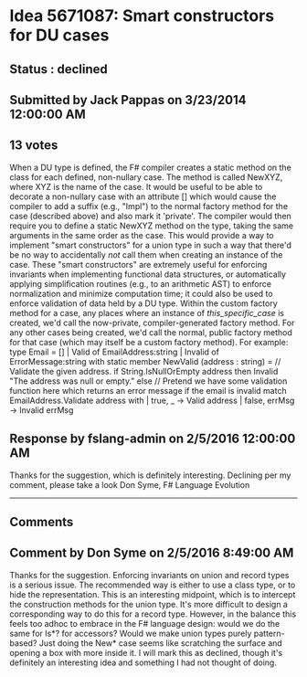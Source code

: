 # Idea 5671087: Smart constructors for DU cases #

## Status : declined

## Submitted by Jack Pappas on 3/23/2014 12:00:00 AM

## 13 votes

When a DU type is defined, the F# compiler creates a static method on the class for each defined, non-nullary case. The method is called NewXYZ, where XYZ is the name of the case.
It would be useful to be able to decorate a non-nullary case with an attribute [<SmartConstructor>] which would cause the compiler to add a suffix (e.g., "Impl") to the normal factory method for the case (described above) and also mark it 'private'. The compiler would then require you to define a static NewXYZ method on the type, taking the same arguments in the same order as the case.
This would provide a way to implement "smart constructors" for a union type in such a way that there'd be no way to accidentally _not_ call them when creating an instance of the case. These "smart constructors" are extremely useful for enforcing invariants when implementing functional data structures, or automatically applying simplification routines (e.g., to an arithmetic AST) to enforce normalization and minimize computation time; it could also be used to enforce validation of data held by a DU type.
Within the custom factory method for a case, any places where an instance of _this_specific_case_ is created, we'd call the now-private, compiler-generated factory method. For any other cases being created, we'd call the normal, public factory method for that case (which may itself be a custom factory method).
For example:
type Email =
[<SmartConstructor>]
| Valid of EmailAddress:string
| Invalid of ErrorMessage:string
with
static member NewValid (address : string) =
// Validate the given address.
if String.IsNullOrEmpty address then
Invalid "The address was null or empty."
else
// Pretend we have some validation function here which returns an error message if the email is invalid
match EmailAddress.Validate address with
| true, _ ->
Valid address
| false, errMsg ->
Invalid errMsg



## Response by fslang-admin on 2/5/2016 12:00:00 AM

Thanks for the suggestion, which is definitely interesting. Declining per my comment, please take a look
Don Syme, F# Language Evolution

------------------------
## Comments


## Comment by Don Syme on 2/5/2016 8:49:00 AM
Thanks for the suggestion.
Enforcing invariants on union and record types is a serious issue. The recommended way is either to use a class type, or to hide the representation.
This is an interesting midpoint, which is to intercept the construction methods for the union type. It's more difficult to design a corresponding way to do this for a record type.
However, in the balance this feels too adhoc to embrace in the F# language design: would we do the same for Is*? for accessors? Would we make union types purely pattern-based? Just doing the New* case seems like scratching the surface and opening a box with more inside it.
I will mark this as declined, though it's definitely an interesting idea and something I had not thought of doing.

